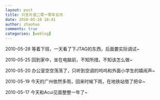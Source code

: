 ```yaml
---
layout: post
title: 只言片语二零一零年五月
date: 2010-05-28 18:41
author: zhaohao
comments: true
categories: [weblog]
---
```

2010-05-28 等着下班，一天看了下JTAG的东西，后面要实际调试~

2010-05-25 回到家中，坐在电脑前，不知所措，不知该怎么做~

2010-05-20 办公室空空荡荡了，只听到空调的呜呜和外面小学生的嬉闹声~

2010-05-19 今天的广州依然多雨，回来时候下雨，在地铁站借了把伞~

2010-05-17 今天和Acui见面整整一年了~
